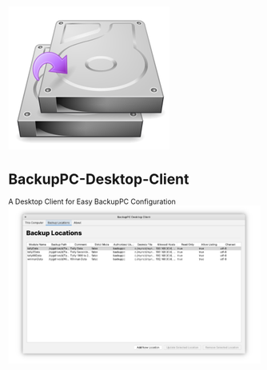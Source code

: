 ![BackupPC Desktop Client Logo](gh-assets/bpc-desktop-client-icon.svg)
# BackupPC-Desktop-Client
A Desktop Client for Easy BackupPC Configuration
![Backup Locations Screenshot](gh-assets/BackupLocations-001.png)
